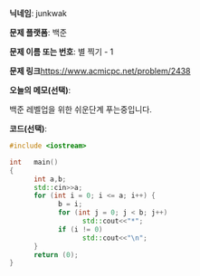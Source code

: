 **닉네임**: junkwak

**문제 플랫폼**: 백준

**문제 이름 또는 번호**: 별 찍기 - 1


**문제 링크**https://www.acmicpc.net/problem/2438

**오늘의 메모(선택)**: 

백준 레벨업을 위한 쉬운단계 푸는중입니다.


**코드(선택)**:

```cpp
#include <iostream>

int   main()
{
      int a,b;
      std::cin>>a;
      for (int i = 0; i <= a; i++) {
            b = i;
            for (int j = 0; j < b; j++)
                  std::cout<<"*";
            if (i != 0)
                  std::cout<<"\n";
      }
      return (0);
}
